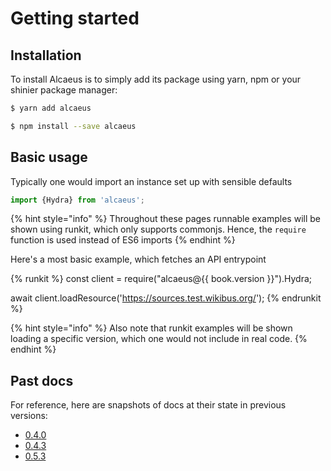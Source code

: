 # Getting started

## Installation

To install Alcaeus is to simply add its package using yarn, npm or your shinier package manager:

```bash
$ yarn add alcaeus
```

```bash
$ npm install --save alcaeus
```

## Basic usage

Typically one would import an instance set up with sensible defaults

```js
import {Hydra} from 'alcaeus';
```

{% hint style="info" %}
 Throughout these pages runnable examples will be shown using runkit, which only
 supports commonjs. Hence, the `require` function is used instead of ES6 imports
{% endhint %}

Here's a most basic example, which fetches an API entrypoint

{% runkit %}
const client = require("alcaeus@{{ book.version }}").Hydra;

await client.loadResource('https://sources.test.wikibus.org/');
{% endrunkit %}

{% hint style="info" %}
 Also note that runkit examples will be shown loading a specific version,
 which one would not include in real code.
{% endhint %}

## Past docs

For reference, here are snapshots of docs at their state in previous versions:

* [0.4.0](../0.4.0)
* [0.4.3](../0.4.3)
* [0.5.3](../0.5.3)
